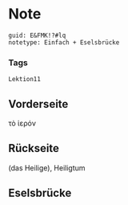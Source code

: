 # Note
```
guid: E&FMK!?#lq
notetype: Einfach + Eselsbrücke
```

### Tags
```
Lektion11
```

## Vorderseite
τὸ ἱερόν

## Rückseite
(das Heilige), Heiligtum

## Eselsbrücke

